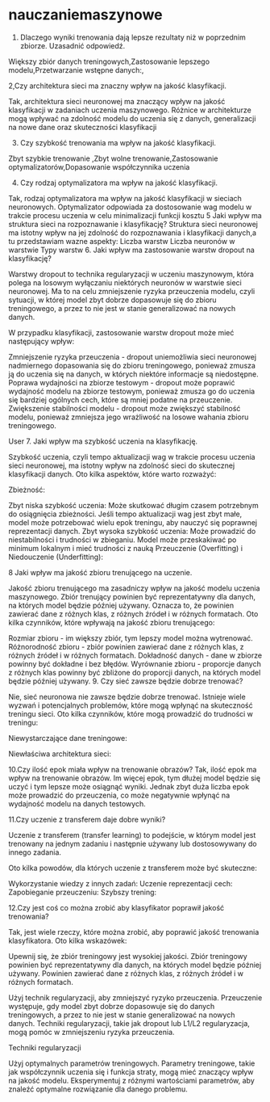 # nauczaniemaszynowe

1.	Dlaczego wyniki trenowania dają lepsze rezultaty niż w poprzednim zbiorze. Uzasadnić odpowiedź.

Większy zbiór danych treningowych,Zastosowanie lepszego modelu,Przetwarzanie wstępne danych:,

2,Czy architektura sieci ma znaczny wpływ na jakość klasyfikacji.

Tak, architektura sieci neuronowej ma znaczący wpływ na jakość klasyfikacji w zadaniach uczenia maszynowego. Różnice w architekturze mogą wpływać na zdolność modelu do uczenia się z danych, generalizacji na nowe dane oraz skuteczności klasyfikacji

3.	Czy szybkość trenowania ma wpływ na jakość klasyfikacji.

Zbyt szybkie trenowanie ,Zbyt wolne trenowanie,Zastosowanie optymalizatorów,Dopasowanie współczynnika uczenia

4.	Czy rodzaj optymalizatora ma wpływ na jakość klasyfikacji.

Tak, rodzaj optymalizatora ma wpływ na jakość klasyfikacji w sieciach neuronowych. Optymalizator odpowiada za dostosowanie wag modelu w trakcie procesu uczenia w celu minimalizacji funkcji kosztu
5	Jaki wpływ ma struktura sieci na rozpoznawanie i klasyfikację?
Struktura sieci neuronowej ma istotny wpływ na jej zdolność do rozpoznawania i klasyfikacji danych,a tu przedstawiam wazne aspekty:
Liczba warstw
Liczba neuronów w warstwie
Typy warstw
6.	Jaki wpływ ma zastosowanie warstw dropout na klasyfikację?

Warstwy dropout to technika regularyzacji w uczeniu maszynowym, która polega na losowym wyłączaniu niektórych neuronów w warstwie sieci neuronowej. Ma to na celu zmniejszenie ryzyka przeuczenia modelu, czyli sytuacji, w której model zbyt dobrze dopasowuje się do zbioru treningowego, a przez to nie jest w stanie generalizować na nowych danych.

W przypadku klasyfikacji, zastosowanie warstw dropout może mieć następujący wpływ:

Zmniejszenie ryzyka przeuczenia - dropout uniemożliwia sieci neuronowej nadmiernego dopasowania się do zbioru treningowego, ponieważ zmusza ją do uczenia się na danych, w których niektóre informacje są niedostępne.
Poprawa wydajności na zbiorze testowym - dropout może poprawić wydajność modelu na zbiorze testowym, ponieważ zmusza go do uczenia się bardziej ogólnych cech, które są mniej podatne na przeuczenie.
Zwiększenie stabilności modelu - dropout może zwiększyć stabilność modelu, ponieważ zmniejsza jego wrażliwość na losowe wahania zbioru treningowego.

User
7.	Jaki wpływ ma szybkość uczenia na klasyfikację.

Szybkość uczenia, czyli tempo aktualizacji wag w trakcie procesu uczenia sieci neuronowej, ma istotny wpływ na zdolność sieci do skutecznej klasyfikacji danych. Oto kilka aspektów, które warto rozważyć:

Zbieżność:

Zbyt niska szybkość uczenia: Może skutkować długim czasem potrzebnym do osiągnięcia zbieżności. Jeśli tempo aktualizacji wag jest zbyt małe, model może potrzebować wielu epok treningu, aby nauczyć się poprawnej reprezentacji danych.
Zbyt wysoka szybkość uczenia: Może prowadzić do niestabilności i trudności w zbieganiu. Model może przeskakiwać po minimum lokalnym i mieć trudności z nauką 
Przeuczenie (Overfitting) i Niedouczenie (Underfitting):

8	Jaki wpływ ma jakość zbioru trenującego na uczenie.

Jakość zbioru trenującego ma zasadniczy wpływ na jakość modelu uczenia maszynowego. Zbiór trenujący powinien być reprezentatywny dla danych, na których model będzie później używany. Oznacza to, że powinien zawierać dane z różnych klas, z różnych źródeł i w różnych formatach.
Oto kilka czynników, które wpływają na jakość zbioru trenującego:

Rozmiar zbioru - im większy zbiór, tym lepszy model można wytrenować.
Różnorodność zbioru - zbiór powinien zawierać dane z różnych klas, z różnych źródeł i w różnych formatach.
Dokładność danych - dane w zbiorze powinny być dokładne i bez błędów.
Wyrównanie zbioru - proporcje danych z różnych klas powinny być zbliżone do proporcji danych, na których model będzie później używany.
9.	Czy sieć zawsze będzie dobrze trenować?

Nie, sieć neuronowa nie zawsze będzie dobrze trenować. Istnieje wiele wyzwań i potencjalnych problemów, które mogą wpłynąć na skuteczność treningu sieci. Oto kilka czynników, które mogą prowadzić do trudności w treningu:

Niewystarczające dane treningowe:

Niewłaściwa architektura sieci:

10.Czy ilość epok miała wpływ na trenowanie obrazów?
Tak, ilość epok ma wpływ na trenowanie obrazów. Im więcej epok, tym dłużej model będzie się uczyć i tym lepsze może osiągnąć wyniki. Jednak zbyt duża liczba epok może prowadzić do przeuczenia, co może negatywnie wpłynąć na wydajność modelu na danych testowych. 

11.Czy uczenie z transferem daje dobre wyniki?

Uczenie z transferem (transfer learning) to podejście, w którym model jest trenowany na jednym zadaniu i następnie używany lub dostosowywany do innego zadania.

Oto kilka powodów, dla których uczenie z transferem może być skuteczne:

Wykorzystanie wiedzy z innych zadań:
Uczenie reprezentacji cech:
Zapobieganie przeuczeniu:
Szybszy trening:

12.Czy jest coś co można zrobić aby klasyfikator poprawił jakość trenowania?

Tak, jest wiele rzeczy, które można zrobić, aby poprawić jakość trenowania klasyfikatora. Oto kilka wskazówek:

Upewnij się, że zbiór treningowy jest wysokiej jakości. Zbiór treningowy powinien być reprezentatywny dla danych, na których model będzie później używany. Powinien zawierać dane z różnych klas, z różnych źródeł i w różnych formatach.

Użyj technik regularyzacji, aby zmniejszyć ryzyko przeuczenia. Przeuczenie występuje, gdy model zbyt dobrze dopasowuje się do danych treningowych, a przez to nie jest w stanie generalizować na nowych danych. Techniki regularyzacji, takie jak dropout lub L1/L2 regularyzacja, mogą pomóc w zmniejszeniu ryzyka przeuczenia. 

Techniki regularyzacji

Użyj optymalnych parametrów treningowych. Parametry treningowe, takie jak współczynnik uczenia się i funkcja straty, mogą mieć znaczący wpływ na jakość modelu. Eksperymentuj z różnymi wartościami parametrów, aby znaleźć optymalne rozwiązanie dla danego problemu. 




